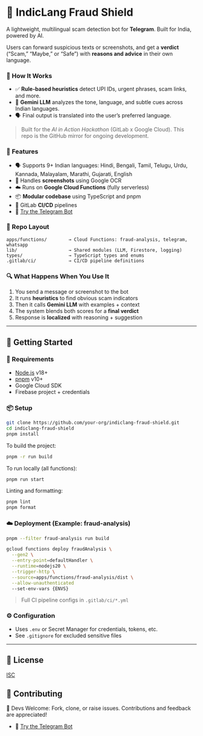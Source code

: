 # 🚨 IndicLang Fraud Shield

A lightweight, multilingual scam detection bot for **Telegram**. Built for India, powered by AI.

Users can forward suspicious texts or screenshots, and get a **verdict** (“Scam,” “Maybe,” or “Safe”) with **reasons and advice** in their own language.

### 🧠 How It Works

- ✅ **Rule-based heuristics** detect UPI IDs, urgent phrases, scam links, and more.
- 🤖 **Gemini LLM** analyzes the tone, language, and subtle cues across Indian languages.
- 🗣️ Final output is translated into the user’s preferred language.

> Built for the *AI in Action Hackathon* (GitLab x Google Cloud). This repo is the GitHub mirror for ongoing development.



### 🔑 Features

- 🗣️ Supports 9+ Indian languages: Hindi, Bengali, Tamil, Telugu, Urdu, Kannada, Malayalam, Marathi, Gujarati, English
- 🧩 Handles **screenshots** using Google OCR
- ☁️ Runs on **Google Cloud Functions** (fully serverless)
- 📦 **Modular codebase** using TypeScript and pnpm
- 🔁 GitLab **CI/CD** pipelines
- 📲 [Try the Telegram Bot](https://t.me/IndicLangBot)


### 📁 Repo Layout

```
apps/functions/        → Cloud Functions: fraud-analysis, telegram, whatsapp
lib/                   → Shared modules (LLM, Firestore, logging)
types/                 → TypeScript types and enums
.gitlab/ci/            → CI/CD pipeline definitions
```



### 🔍 What Happens When You Use It

1. You send a message or screenshot to the bot  
2. It runs **heuristics** to find obvious scam indicators  
3. Then it calls **Gemini LLM** with examples + context  
4. The system blends both scores for a **final verdict**  
5. Response is **localized** with reasoning + suggestion  

---

## 🚀 Getting Started

### 🔧 Requirements

- [Node.js](https://nodejs.org/) v18+
- [pnpm](https://pnpm.io/) v10+
- Google Cloud SDK
- Firebase project + credentials



### 📦 Setup

```bash
git clone https://github.com/your-org/indiclang-fraud-shield.git
cd indiclang-fraud-shield
pnpm install
```

To build the project:

```bash
pnpm -r run build
```

To run locally (all functions):

```bash
pnpm run start
```

Linting and formatting:

```bash
pnpm lint
pnpm format
```



### ☁️ Deployment (Example: fraud-analysis)

```bash
pnpm --filter fraud-analysis run build

gcloud functions deploy fraudAnalysis \
  --gen2 \
  --entry-point=defaultHandler \
  --runtime=nodejs20 \
  --trigger-http \
  --source=apps/functions/fraud-analysis/dist \
  --allow-unauthenticated
  --set-env-vars {ENVS}
```

> Full CI pipeline configs in `.gitlab/ci/*.yml`



### ⚙️ Configuration

- Uses `.env` or Secret Manager for credentials, tokens, etc.
- See `.gitignore` for excluded sensitive files

---

## 📄 License

[ISC](https://opensource.org/licenses/ISC)



## 🤝 Contributing

🔧 Devs Welcome: Fork, clone, or raise issues. Contributions and feedback are appreciated!



- 🧪 [Try the Telegram Bot](https://t.me/IndicLangBot)  

